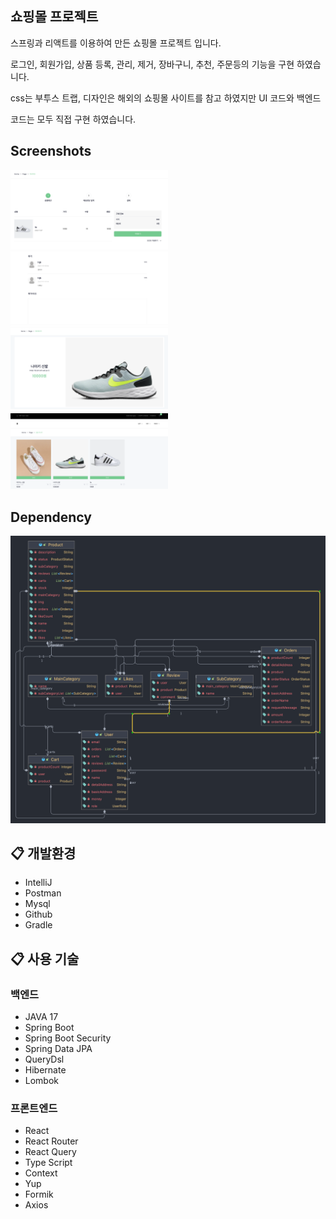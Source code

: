 쇼핑몰 프로젝트
-------------------
스프링과 리액트를 이용하여 만든 쇼핑몰 프로젝트 입니다.

로그인, 회원가입, 상품 등록, 관리, 제거, 장바구니, 추천, 주문등의 기능을 구현 하였습니다.

css는 부투스 트랩, 디자인은 해외의 쇼핑몰 사이트를 참고 하였지만 UI 코드와 백엔드

코드는 모두 직접 구현 하였습니다.

Screenshots
-----------------
 <img width="50%" height="50%" src="/imgs/1.png" alt="쇼핑몰">
 <img width="50%" height="50%" src="/imgs/2.png" alt="쇼핑몰">
 <img width="50%" height="50%" src="/imgs/3.png" alt="쇼핑몰">
 <img width="50%" height="50%" src="/imgs/4.png" alt="쇼핑몰">

Dependency
-----------------
 <img src="/imgs/diagram.png" alt="쇼핑몰">


## :clipboard: 개발환경
* IntelliJ
* Postman
* Mysql
* Github
* Gradle

## :clipboard: 사용 기술
### 백엔드
* JAVA 17
* Spring Boot
* Spring Boot Security
* Spring Data JPA
* QueryDsl
* Hibernate
* Lombok

### 프론트엔드
* React
* React Router
* React Query
* Type Script
* Context
* Yup
* Formik
* Axios


